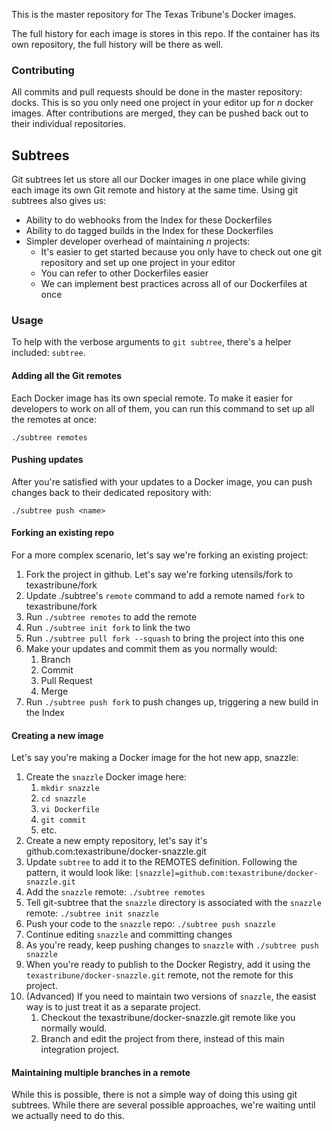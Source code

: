 This is the master repository for The Texas Tribune's Docker images.

The full history for each image is stores in this repo. If the container has
its own repository, the full history will be there as well.


### Contributing

All commits and pull requests should be done in the master repository: docks.
This is so you only need one project in your editor up for _n_ docker images.
After contributions are merged, they can be pushed back out to their individual
repositories.


Subtrees
--------

Git subtrees let us store all our Docker images in one place while giving each
image its own Git remote and history at the same time. Using git subtrees also
gives us:

* Ability to do webhooks from the Index for these Dockerfiles
* Ability to do tagged builds in the Index for these Dockerfiles
* Simpler developer overhead of maintaining *n* projects:
    * It's easier to get started because you only have to check out one git
      repository and set up one project in your editor
    * You can refer to other Dockerfiles easier
    * We can implement best practices across all of our Dockerfiles at once

### Usage

To help with the verbose arguments to `git subtree`, there's a helper included:
`subtree`.

#### Adding all the Git remotes

Each Docker image has its own special remote. To make it easier for developers
to work on all of them, you can run this command to set up all the remotes at
once:

    ./subtree remotes

#### Pushing updates

After you're satisfied with your updates to a Docker image, you can push
changes back to their dedicated repository with:

    ./subtree push <name>

#### Forking an existing repo

For a more complex scenario, let's say we're forking an existing project:

1. Fork the project in github. Let's say we're forking utensils/fork to
   texastribune/fork
2. Update ./subtree's `remote` command to add a remote named `fork` to
   texastribune/fork
3. Run `./subtree remotes` to add the remote
4. Run `./subtree init fork` to link the two
5. Run `./subtree pull fork --squash` to bring the project into this one
6. Make your updates and commit them as you normally would:
    1. Branch
    2. Commit
    3. Pull Request
    4. Merge
7. Run `./subtree push fork` to push changes up, triggering a new build in the
   Index

#### Creating a new image

Let's say you're making a Docker image for the hot new app, snazzle:

1. Create the `snazzle` Docker image here:
    1. `mkdir snazzle`
    2. `cd snazzle`
    3. `vi Dockerfile`
    4. `git commit`
    5. etc.
5. Create a new empty repository, let's say it's github.com:texastribune/docker-snazzle.git
6. Update `subtree` to add it to the REMOTES definition. Following the pattern,
   it would look like: `[snazzle]=github.com:texastribune/docker-snazzle.git`
7. Add the `snazzle` remote: `./subtree remotes`
8. Tell git-subtree that the `snazzle` directory is associated with the
   `snazzle` remote: `./subtree init snazzle`
9. Push your code to the `snazzle` repo: `./subtree push snazzle`
10. Continue editing `snazzle` and committing changes
11. As you're ready, keep pushing changes to `snazzle` with `./subtree push snazzle`
12. When you're ready to publish to the Docker Registry, add it using the
    `texastribune/docker-snazzle.git` remote, not the remote for this project.
13. (Advanced) If you need to maintain two versions of `snazzle`, the easist
    way is to just treat it as a separate project.
    1. Checkout the texastribune/docker-snazzle.git remote like you normally
       would.
    2. Branch and edit the project from there, instead of this main integration
       project.


#### Maintaining multiple branches in a remote

While this is possible, there is not a simple way of doing this using git
subtrees. While there are several possible approaches, we're waiting until we
actually need to do this.

